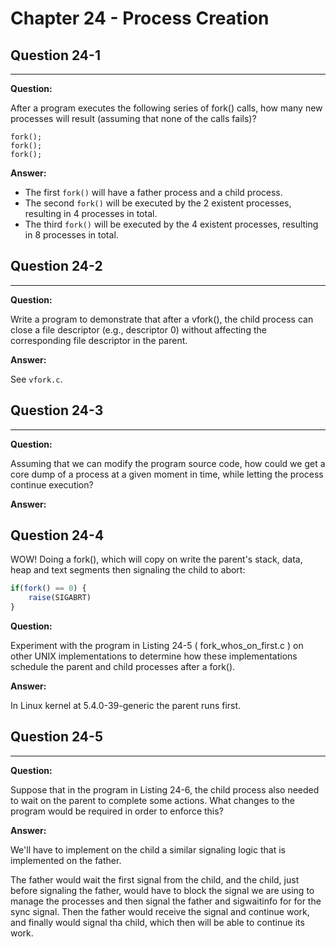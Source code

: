 # Chapter 24 - Process Creation

## Question 24-1

---

**Question:**

After a program executes the following series of fork() calls, how many new
processes will result (assuming that none of the calls fails)?

```
fork();
fork();
fork();
```

**Answer:**

- The first `fork()` will have a father process and a child process.
- The second `fork()` will be executed by the 2 existent processes, resulting in 4 processes in total.
- The third `fork()` will be executed by the 4 existent processes, resulting in 8 processes in total.

## Question 24-2

---

**Question:**

Write a program to demonstrate that after a vfork(), the child process can close a
file descriptor (e.g., descriptor 0) without affecting the corresponding file descriptor
in the parent.

**Answer:**

See `vfork.c`.

## Question 24-3

---

**Question:**

Assuming that we can modify the program source code, how could we get a core
dump of a process at a given moment in time, while letting the process continue
execution?

**Answer:**

## Question 24-4

WOW! Doing a fork(), which will copy on write the parent's stack, data, heap and
text segments then signaling the child to abort:

```ts
if(fork() == 0) {
    raise(SIGABRT)
}
```

**Question:**

Experiment with the program in Listing 24-5 ( fork_whos_on_first.c ) on other UNIX
implementations to determine how these implementations schedule the parent
and child processes after a fork().

**Answer:**

In Linux kernel at 5.4.0-39-generic the parent runs first.

## Question 24-5

---

**Question:**

Suppose that in the program in Listing 24-6, the child process also needed to wait
on the parent to complete some actions. What changes to the program would be
required in order to enforce this?

**Answer:**

We'll have to implement on the child a similar signaling logic that is implemented on the father.

The father would wait the first signal from the child, and the child, just before signaling the father,
would have to block the signal we are using to manage the processes and then signal the father and
sigwaitinfo for for the sync signal. Then the father would receive the signal and continue work, and
finally would signal tha child, which then will be able to continue its work.



